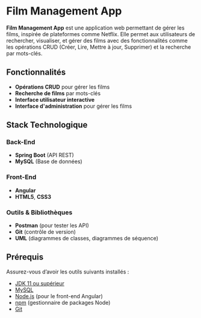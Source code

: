 # Film Management App

**Film Management App** est une application web permettant de gérer les films, inspirée de plateformes comme Netflix. Elle permet aux utilisateurs de rechercher, visualiser, et gérer des films avec des fonctionnalités comme les opérations CRUD (Créer, Lire, Mettre à jour, Supprimer) et la recherche par mots-clés.

## Fonctionnalités

- **Opérations CRUD** pour gérer les films
- **Recherche de films** par mots-clés
- **Interface utilisateur interactive**
- **Interface d'administration** pour gérer les films

## Stack Technologique

### Back-End

- **Spring Boot** (API REST)
- **MySQL** (Base de données)

### Front-End

- **Angular**
- **HTML5**, **CSS3**

### Outils & Bibliothèques

- **Postman** (pour tester les API)
- **Git** (contrôle de version)
- **UML** (diagrammes de classes, diagrammes de séquence)

## Prérequis

Assurez-vous d’avoir les outils suivants installés :

- [JDK 11 ou supérieur](https://www.oracle.com/java/technologies/javase-jdk11-downloads.html)
- [MySQL](https://dev.mysql.com/downloads/)
- [Node.js](https://nodejs.org/) (pour le front-end Angular)
- [npm](https://www.npmjs.com/) (gestionnaire de packages Node)
- [Git](https://git-scm.com/)

